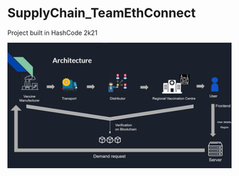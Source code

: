 # SupplyChain_TeamEthConnect

Project built in HashCode 2k21

![alt text](https://github.com/abhirampuranik/SupplyChain_TeamEthConnect/blob/master/files/architecture.jpg)
